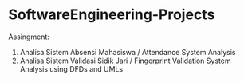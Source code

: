 # SoftwareEngineering-Projects

Assingment:
1. Analisa Sistem Absensi Mahasiswa / Attendance System Analysis
2. Analisa Sistem Validasi Sidik Jari / Fingerprint Validation System Analysis
using DFDs and UMLs
